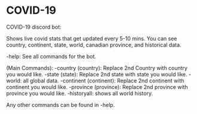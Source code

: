 # COVID-19
COVID-19 discord bot:

Shows live covid stats that get updated every 5-10 mins. You can see country, continent, state, world, canadian province, and historical data.

-help: See all commands for the bot.

(Main Commands):
-country (country): Replace 2nd Country with country you would like.
-state (state): Replace 2nd state with state you would like.
-world: all global data.
-continent (continent): Replace 2nd continent with continent you would like.
-province (province): Replace 2nd province with province you would like.
-historyall: shows all world history.



Any other commands can be found in -help.





